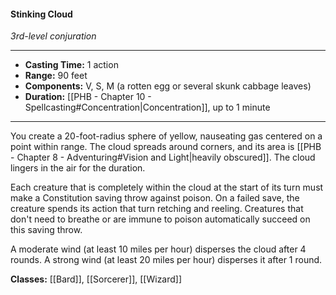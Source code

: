 #### Stinking Cloud
*3rd-level conjuration*
___
- **Casting Time:** 1 action
- **Range:** 90 feet
- **Components:** V, S, M (a rotten egg or several skunk cabbage leaves)
- **Duration:** [[PHB - Chapter 10 - Spellcasting#Concentration|Concentration]], up to 1 minute
---
You create a 20-foot-radius sphere of yellow, nauseating gas centered on a point within range. The cloud spreads around corners, and its area is [[PHB - Chapter 8 - Adventuring#Vision and Light|heavily obscured]]. The cloud lingers in the air for the duration.

Each creature that is completely within the cloud at the start of its turn must make a Constitution saving throw against poison. On a failed save, the creature spends its action that turn retching and reeling. Creatures that don't need to breathe or are immune to poison automatically succeed on this saving throw.

A moderate wind (at least 10 miles per hour) disperses the cloud after 4 rounds. A strong wind (at least 20 miles per hour) disperses it after 1 round.

**Classes:** [[Bard]], [[Sorcerer]], [[Wizard]]